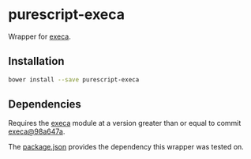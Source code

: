 # purescript-execa

Wrapper for [execa](https://github.com/sindresorhus/execa).

## Installation

```bash
bower install --save purescript-execa
```

## Dependencies

Requires the [execa](https://github.com/sindresorhus/execa) module at a
version greater than or equal to commit [execa@98a647a](https://github.com/sindresorhus/execa/tree/98a647acc90a2358f2264856af4ede410bc429f4).

The [package.json](https://github.com/ethul/purescript-execa/blob/master/package.json#L12) provides the dependency this wrapper was tested on.
